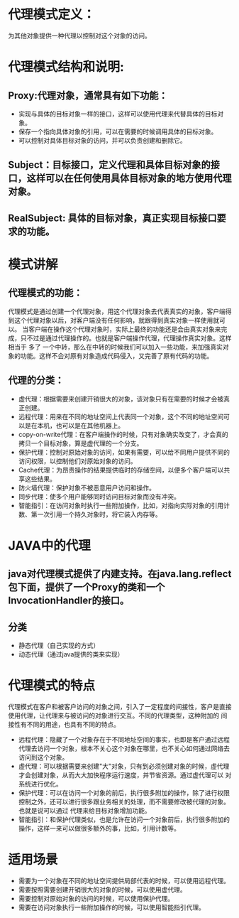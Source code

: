 # 代理模式定义：
为其他对象提供一种代理以控制对这个对象的访问。
# 代理模式结构和说明:
## Proxy:代理对象，通常具有如下功能：
- 实现与具体的目标对象一样的接口，这样可以使用代理来代替具体的目标对象。
- 保存一个指向具体对象的引用，可以在需要的时候调用具体的目标对象。
- 可以控制对具体目标对象的访问，并可以负责创建和删除它。
## Subject：目标接口，定义代理和具体目标对象的接口，这样可以在任何使用具体目标对象的地方使用代理对象。
## RealSubject: 具体的目标对象，真正实现目标接口要求的功能。

# 模式讲解
## 代理模式的功能：
代理模式是通过创建一个代理对象，用这个代理对象去代表真实的对象，客户端得到这个代理对象以后，对客户端没有任何影响，就跟得到真实对象一样使用就可以。
当客户端在操作这个代理对象时，实际上最终的功能还是会由真实对象来完成，只不过是通过代理操作的。也就是客户端操作代理，代理操作真实对象。这样相当于
多了 一个中转，那么在中转的时候我们可以加入一些功能，来加强真实对象的功能。这样不会对原有对象造成代码侵入，又完善了原有代码的功能。
##  代理的分类：
- 虚代理：根据需要来创建开销很大的对象，该对象只有在需要的时候才会被真正创建。
- 远程代理：用来在不同的地址空间上代表同一个对象，这个不同的地址空间可以是在本机，也可以是在其他机器上。
- copy-on-write代理：在客户端操作的时候，只有对象确实改变了，才会真的拷贝一个目标对象，算是虚代理的一个分支。
- 保护代理：控制对原始对象的访问，如果有需要，可以给不同用户提供不同的访问权限，以控制他们对原始对象的访问。
- Cache代理：为昂贵操作的结果提供临时的存储空间，以便多个客户端可以共享这些结果。
- 防火墙代理：保护对象不被恶意用户访问和操作。
- 同步代理：使多个用户能够同时访问目标对象而没有冲突。
- 智能指引：在访问对象时执行一些附加操作，比如，对指向实际对象的引用计数、第一次引用一个持久对象时，将它装入内存等。
# JAVA中的代理
## java对代理模式提供了内建支持。在java.lang.reflect包下面，提供了一个Proxy的类和一个InvocationHandler的接口。
## 分类
- 静态代理（自己实现的方式）
- 动态代理（通过java提供的类来实现）
# 代理模式的特点
代理模式在客户和被客户访问的对象之间，引入了一定程度的间接性，客户是直接使用代理，让代理来与被访问的对象进行交互。不同的代理类型，这种附加的
间接性有不同的用途，也具有不同的特点。
- 远程代理：隐藏了一个对象存在于不同地址空间的事实，也即是客户通过远程代理去访问一个对象，根本不关心这个对象在哪里，也不关心如何通过网络去访问到这个对象。
- 虚代理：可以根据需要来创建"大"对象，只有到必须创建对象的时候，虚代理才会创建对象，从而大大加快程序运行速度，并节省资源。通过虚代理可以
对系统进行优化。
- 保护代理：可以在访问一个对象的前后，执行很多附加的操作，除了进行权限控制之外，还可以进行很多跟业务相关的处理，而不需要修改被代理的对象。也就是说可以通过
代理来给目标对象增加功能。
- 智能指引：和保护代理类似，也是允许在访问一个对象前后，执行很多附加的操作，这样一来可以做很多额外的事，比如，引用计数等。

# 适用场景
- 需要为一个对象在不同的地址空间提供局部代表的时候，可以使用远程代理。
- 需要按照需要创建开销很大的对象的时候，可以使用虚代理。
- 需要控制对原始对象的访问的时候，可以使用保护代理。
- 需要在访问对象执行一些附加操作的时候，可以使用智能指引代理。